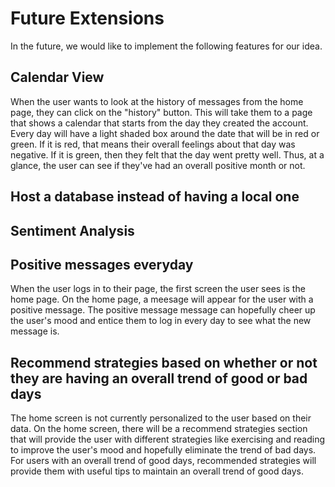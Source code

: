 # Future Extensions
In the future, we would like to implement the following features for our idea.

## Calendar View
When the user wants to look at the history of messages from the home page, they can click on the "history" button. This will take them to a page that shows a calendar that starts from the day they created the account. Every day will have a light shaded box around the date that will be in red or green. If it is red, that means their overall feelings about that day was negative. If it is green, then they felt that the day went pretty well. Thus, at a glance, the user can see if they've had an overall positive month or not.

## Host a database instead of having a local one

## Sentiment Analysis

## Positive messages everyday
When the user logs in to their page, the first screen the user sees is the home page. On the home page, a meesage will appear for the user with a positive message. The positive message message can hopefully cheer up the user's mood and entice them to log in every day to see what the new message is.

## Recommend strategies based on whether or not they are having an overall trend of good or bad days
The home screen is not currently personalized to the user based on their data. On the home screen, there will be a recommend strategies section that will provide the user with different strategies like exercising and reading to improve the user's mood and hopefully eliminate the trend of bad days. For users with an overall trend of good days, recommended strategies will provide them with useful tips to maintain an overall trend of good days.